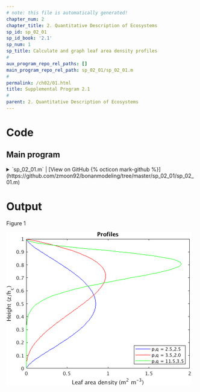 ```yaml
---
# note: this file is automatically generated!
chapter_num: 2
chapter_title: 2. Quantitative Description of Ecosystems
sp_id: sp_02_01
sp_id_book: '2.1'
sp_num: 1
sp_title: Calculate and graph leaf area density profiles
# 
aux_program_repo_rel_paths: []
main_program_repo_rel_path: sp_02_01/sp_02_01.m
# 
permalink: /ch02/01.html
title: Supplemental Program 2.1
# 
parent: 2. Quantitative Description of Ecosystems
---
```


# Code

## Main program

<details>
  <summary markdown="span">
    `sp_02_01.m`
    <span class="program-code-link-sep">|</span>
    [View on GitHub {% octicon mark-github %}](https://github.com/zmoon92/bonanmodeling/tree/master/sp_02_01/sp_02_01.m)
  </summary>

```matlab
% Supplemental program 2.1

% ----------------------------------------------
% Calculate and graph leaf area density profiles
% ----------------------------------------------

% --- Parameters for beta distribution

p = [2.5, 3.5, 11.5];
q = [2.5, 2.0,  3.5];

% --- Canopy parameters

LAI = 5;              % leaf area index (m2/m2)
hc = 10;              % canopy height (m)

fprintf('Leaf area index = %6.2f\n',LAI)

% --- Create a vector of heights (z) with linearly spaced
% values from z_min to z_max with increment dz

z_min = 0;            % minimum
z_max = hc;           % maximum
dz = 0.1;             % increment
z = z_min:dz:z_max;   % z is linearly spaced between z_min and z_max with increment dz

% --- Calculate the leaf area density profile for each [p,q]

% Loop over each p,q

for i = 1:length(p)

   % Loop over each height

   sum = 0;
   for j = 1:length(z)
      x = z(j) / hc;
      lad = (LAI / hc) * (x^(p(i)-1) * (1 - x)^(q(i)-1)) / beta(p(i),q(i));

      % Numerically sum leaf area for each height

      sum = sum + lad * dz;

      % Save output for graphing

      if (i == 1)
         y1(j) = lad;
      elseif (i == 2)
         y2(j) = lad;
      elseif (i == 3)
         y3(j) = lad;
      end
   end

   fprintf('p, q = %6.2f %6.2f\n',p(i),q(i))
   fprintf('Leaf area index (numerical) = %8.4f\n',sum)

end

% --- Make graph for leaf area density in relation to relative height (z/hc)

z_rel = z ./ hc;

plot(y1,z_rel,'b-',y2,z_rel,'r-',y3,z_rel,'g-')
title('Profiles')
xlabel('Leaf area density (m^2 m^{-3})')
ylabel('Height (z/h_c)')
legend('p,q = 2.5,2.5','p,q = 3.5,2.0','p,q = 11.5,3.5','Location','southeast')
```
{: #main-program-code}

</details>



# Output

Figure 1

<img src="https://raw.githubusercontent.com/zmoon92/bonanmodeling/gh-pages-dev/sp_02_01/fig01.png">